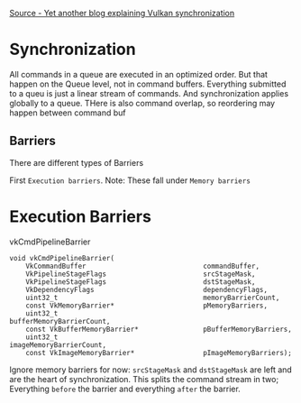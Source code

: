 [Source - Yet another blog explaining Vulkan synchronization](https://themaister.net/blog/2019/08/14/yet-another-blog-explaining-vulkan-synchronization/)

# Synchronization

All commands in a queue are executed in an optimized order. But that happen on the Queue level, not in command buffers. Everything submitted to a queu is just a linear stream of commands. And synchronization applies globally to a queue. THere is also command overlap, so reordering may happen between command buf

## Barriers
There are different types of Barriers

First `Execution barriers`. Note: These fall under `Memory barriers`
# Execution Barriers
vkCmdPipelineBarrier
```
void vkCmdPipelineBarrier(
    VkCommandBuffer                             commandBuffer,
    VkPipelineStageFlags                        srcStageMask,
    VkPipelineStageFlags                        dstStageMask,
    VkDependencyFlags                           dependencyFlags,
    uint32_t                                    memoryBarrierCount,
    const VkMemoryBarrier*                      pMemoryBarriers,
    uint32_t                                    bufferMemoryBarrierCount,
    const VkBufferMemoryBarrier*                pBufferMemoryBarriers,
    uint32_t                                    imageMemoryBarrierCount,
    const VkImageMemoryBarrier*                 pImageMemoryBarriers);
```
Ignore memory barriers for now:
`srcStageMask` and `dstStageMask` are left and are the heart of synchronization. This splits the command stream in two; Everything `before` the barrier and everything `after` the barrier.


